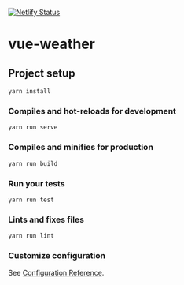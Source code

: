 [![Netlify Status](https://api.netlify.com/api/v1/badges/c6aae17b-8417-4c4c-9b63-47d43776a89b/deploy-status)](https://app.netlify.com/sites/vuejs-weather/deploys)

# vue-weather

## Project setup
```
yarn install
```

### Compiles and hot-reloads for development
```
yarn run serve
```

### Compiles and minifies for production
```
yarn run build
```

### Run your tests
```
yarn run test
```

### Lints and fixes files
```
yarn run lint
```

### Customize configuration
See [Configuration Reference](https://cli.vuejs.org/config/).
